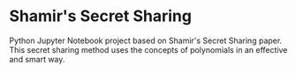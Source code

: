 # Shamir's Secret Sharing
Python Jupyter Notebook project based on Shamir's Secret Sharing paper. This secret sharing method uses the concepts of polynomials in an effective and smart way.
